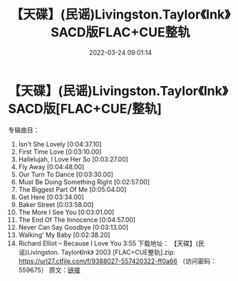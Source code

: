 ﻿---
title: 【天碟】(民谣)Livingston.Taylor《Ink》SACD版FLAC+CUE整轨
date: 2022-03-24 09:01:14
categories: 外语音乐
tags: 外语音乐
---
# 【天碟】(民谣)Livingston.Taylor《Ink》SACD版[FLAC+CUE/整轨]

专辑曲目：
01. Isn't She Lovely
[0:04:37.10]
02. First Time Love
[0:03:10.00]
03. Hallelujah, I Love Her So
[0:03:27.00]
04. Fly Away
[0:04:48.00]
05. Our Turn To Dance
[0:03:30.00]
06. Must Be Doing Something Right
[0:02:57.00]
07. The Biggest Part Of Me
[0:05:04.00]
08. Get Here
[0:03:34.00]
09. Baker Street
[0:03:58.00]
10. The More I See You
[0:03:01.00]
11. The End Of The Innocence
[0:04:57.00]
12. Never Can Say Goodbye
[0:03:13.00]
13. Walking' My Baby
[0:02:38.20]
10. Richard Elliot – Because I Love You 3:55
下载地址：
【天碟】(民谣)Livingston. Taylor《Ink》 2003 [FLAC+CUE整轨].zip:
https://url27.ctfile.com/f/9388027-557420322-ff0a66
（访问密码：559675）
原文：[链接](https://blog.sina.com.cn/s/blog_1647c7e7601030wbv.html)